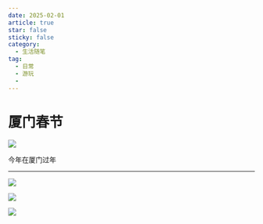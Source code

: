 ```yaml
---
date: 2025-02-01
article: true
star: false
sticky: false
category:
  - 生活随笔
tag:
  - 日常
  - 游玩
  -
---
```


# 厦门春节

![](https://public-1308755698.cos.ap-chongqing.myqcloud.com//upload/202502191128323.jpg)

今年在厦门过年

<!-- more -->
---

![](https://public-1308755698.cos.ap-chongqing.myqcloud.com//upload/202502191129744.jpg)

![](https://public-1308755698.cos.ap-chongqing.myqcloud.com//upload/202502191129450.jpg)

![](https://public-1308755698.cos.ap-chongqing.myqcloud.com//upload/202502191129177.jpg)
